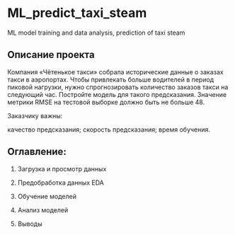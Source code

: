 # ML_predict_taxi_steam
ML model training and data analysis, prediction of taxi steam

## Описание проекта
Компания «Чётенькое такси» собрала исторические данные о заказах такси в аэропортах. Чтобы привлекать больше водителей в период пиковой нагрузки, нужно спрогнозировать количество заказов такси на следующий час. Постройте модель для такого предсказания.
Значение метрики RMSE на тестовой выборке должно быть не больше 48.

Заказчику важны:

качество предсказания;
скорость предсказания;
время обучения.

## Оглавление:

1. Загрузка и просмотр данных

2. Предобработка данных EDA

3. Обучение моделей

4. Анализ моделей

5. Выводы

